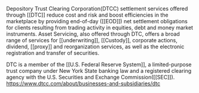Depository Trust Clearing Corporation(DTCC) settlement services offered through [[DTC]] reduce cost and risk and boost efficiencies in the marketplace by providing end-of-day ([[EOD]]) net settlement obligations for clients resulting from trading activity in equities, debt and money market instruments. Asset Servicing, also offered through DTC, offers a broad range of services for [[underwriting]], [[Custody]], corporate actions, dividend, [[proxy]] and reorganization services, as well as the electronic registration and transfer of securities. 

DTC is a member of the [[U.S. Federal Reserve System]], a limited-purpose trust company under New York State banking law and a registered clearing agency with the U.S. Securities and Exchange Commission([[SEC]]).
https://www.dtcc.com/about/businesses-and-subsidiaries/dtc